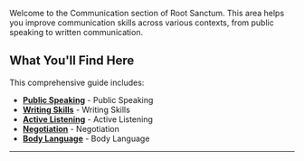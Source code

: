 
Welcome to the Communication section of Root Sanctum. This area helps you improve communication skills across various contexts, from public speaking to written communication.

## What You'll Find Here

This comprehensive guide includes:

- **[Public Speaking](./public-speaking.md)** - Public Speaking
- **[Writing Skills](./writing-skills.md)** - Writing Skills
- **[Active Listening](./active-listening.md)** - Active Listening
- **[Negotiation](./negotiation.md)** - Negotiation
- **[Body Language](./body-language.md)** - Body Language

---
